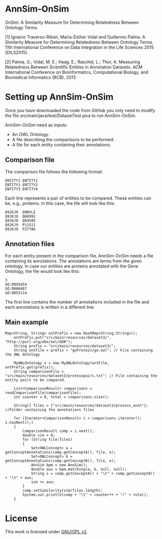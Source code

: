 # AnnSim-OnSim
OnSim: A Similarity Measure for Determining Relatedness Between Ontology Terms.

[1] Ignacio Traverso-Ribón, Maria-Esther Vidal and Guillermo Palma. A Similarity Measure for Determining Relatedness Between Ontology Terms. 11th  International Conference on Data Integration in the Life Sciences 2015 (DILS2015).

[2] Palma, G.; Vidal, M. E.; Haag, E.; Raschid, L.; Thor, A. Measuring Relatedness Between Scientific Entities in Annotation Datasets. ACM International Conference on Bioinformatics, Computational Biology, and Biomedical Informatics (BCB), 2013

# Setting up AnnSim-OnSim
Once you have downloaded the code from GitHub you only need to modify the file src/main/java/test/DatasetTest.java to run AnnSim-OnSim.

AnnSim-OnSim need as inputs:
* An OWL Ontology.
* A file describing the comparisons to be performed.
* A file for each entity containing their annotations.

## Comparison file
The comparison file follows the following format:

    ENTITY1 ENTITY2
    ENTITY1 ENTITY3
    ENTITY3 ENTITY4

Each line represents a pair of entities to be compared. These entities can be, e.g., proteins. In this case, the file will look like this:

    Q9JKJ9	Q9NYL5
    Q9JKJ9	Q60991
    Q9JKJ9	Q64505
    Q9JKJ9	P11511
    Q9JKJ9	P27786

## Annotation files
For each entity present in the comparison file, AnnSim-OnSim needs a file containing its annotations. The annotations are terms from the given ontology. In case our entities are proteins annotated with the Gene Ontology, the file would look like this:

    3
    GO:0045454
    GO:0006467
    GO:0055114

The first line contains the number of annotations included in the file and each annotations is written in a different line.

## Main example

    Map<String, String> ontPrefix = new HashMap<String,String>();
		ontPrefix.put("src/main/resources/dataset3/", "http://purl.org/obo/owl/GO#");
		String prefix = "src/main/resources/dataset3/";
		String ontFile = prefix + "goProtein/go.owl"; // File containing the OWL Ontology
		
		MyOWLOntology o = new MyOWLOntology(ontFile, ontPrefix.get(prefix));
		String comparisonFile = "src/main/resources/dataset3/proteinpairs.txt"; // File containing the entity pairs to be compared.

		List<ComparisonResult> comparisons = readComparisonFile(comparisonFile);
		int counter = 0, total = comparisons.size();

		String[] files = {"src/main/resources/dataset3/process_annt"}; //Folder containing the annotations files
		
		for (Iterator<ComparisonResult> i = comparisons.iterator(); i.hasNext();)
		{
			ComparisonResult comp = i.next();
			double sim = 0;
			for (String file:files)
			{
				Set<OWLConcept> a = getConceptAnnotations(comp.getConceptA(), file, o);
				Set<OWLConcept> b = getConceptAnnotations(comp.getConceptB(), file, o);
				AnnSim bpm = new AnnSim();
				double aux = bpm.matching(a, b, null, null); 
				String s = comp.getConceptA() + "\t" + comp.getConceptB() + "\t" + aux;
				sim += aux;
			}
			comp.setSimilarity(sim/files.length);
			System.out.println(comp + "\t" + counter++ + "/" + total);
		}
		

# License
This work is licensed under [GNU/GPL v2](https://www.gnu.org/licenses/gpl-2.0.html).
